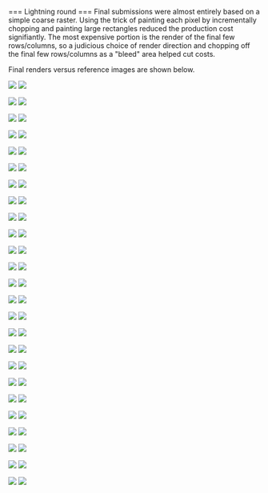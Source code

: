 === Lightning round ===
Final submissions were almost entirely based on a simple coarse raster. Using the trick of painting each pixel by incrementally chopping and painting large rectangles reduced the production cost signifiantly. The most expensive portion is the render of the final few rows/columns, so a judicious choice of render direction and chopping off the final few rows/columns as a "bleed" area helped cut costs.

Final renders versus reference images are shown below.

![](problems/1.png) ![](lightning/1_image.png)

![](problems/2.png) ![](lightning/2_image.png)

![](problems/3.png) ![](lightning/3_image.png)

![](problems/4.png) ![](lightning/4_image.png)

![](problems/5.png) ![](lightning/5_image.png)

![](problems/6.png) ![](lightning/6_image.png)

![](problems/7.png) ![](lightning/7_image.png)

![](problems/8.png) ![](lightning/8_image.png)

![](problems/9.png) ![](lightning/9_image.png)

![](problems/10.png) ![](lightning/10_image.png)

![](problems/11.png) ![](lightning/11_image.png)

![](problems/12.png) ![](lightning/12_image.png)

![](problems/13.png) ![](lightning/13_image.png)

![](problems/14.png) ![](lightning/14_image.png)

![](problems/15.png) ![](lightning/15_image.png)

![](problems/16.png) ![](lightning/16_image.png)

![](problems/17.png) ![](lightning/17_image.png)

![](problems/18.png) ![](lightning/18_image.png)

![](problems/19.png) ![](lightning/19_image.png)

![](problems/20.png) ![](lightning/20_image.png)

![](problems/21.png) ![](lightning/21_image.png)

![](problems/22.png) ![](lightning/22_image.png)

![](problems/23.png) ![](lightning/23_image.png)

![](problems/24.png) ![](lightning/24_image.png)

![](problems/25.png) ![](lightning/25_image.png)
